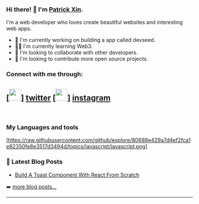 ### Hi there! 👋 I'm [Patrick Xin](https://alpesdream.vercel.app).

I'm a web developer who loves create beautiful websites and interesting web apps.

- 🌱 I'm currently working on building a app called devseed.
- 🧑‍💻 I'm currently learning Web3.
- 🤝 I'm looking to collaborate with other developers.
- 📌 I'm looking to contribute more open source projects.

### Connect with me through:
[<img height="32" width="32" src="https://cdn.jsdelivr.net/npm/simple-icons@v6/icons/[twitter].svg" />] [twitter]
[<img height="32" width="32" src="https://cdn.jsdelivr.net/npm/simple-icons@v6/icons/[instagram].svg" />] [instagram]
---

<br/>

### My Languages and tools
[https://raw.githubusercontent.com/github/explore/80688e429a7d4ef2fca1e82350fe8e3517d3494d/topics/javascript/javascript.png]
### 📕 Latest Blog Posts

<!-- BLOG-POST-LIST:START -->
- [Build A Toast Component With React From Scratch](https://alpesdream.vercel.app/posts/build-a-toast-component-with-react-from-scrach)

<!-- BLOG-POST-LIST:END -->

➡️ [more blog posts...](https://alpesdream.vercel.app/posts)

---



[webiste]: https://alpesdream.vercel.app/
[twitter]: https://twitter.com/alpesdream
[instagram]: https://www.instagram.com/alpesdream/